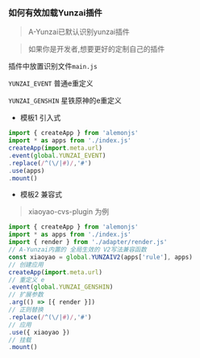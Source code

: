 ### 如何有效加载Yunzai插件

> A-Yunzai已默认识别yunzai插件

> 如果你是开发者,想要更好的定制自己的插件

插件中放置识别文件`main.js`

`YUNZAI_EVENT` 普通e重定义

`YUNZAI_GENSHIN` 星铁原神的e重定义

- 模板1 引入式

```js
import { createApp } from 'alemonjs'
import * as apps from './index.js'
createApp(import.meta.url)
.event(global.YUNZAI_EVENT)
.replace(/^(\/|#)/,'#')
.use(apps)
.mount()
```

- 模板2 兼容式

> xiaoyao-cvs-plugin 为例

```js
import { createApp } from 'alemonjs'
import * as apps from './index.js'
import { render } from './adapter/render.js'
// A-Yunzai内置的 全局生效的 V2写法兼容函数
const xiaoyao = global.YUNZAIV2(apps['rule'], apps)
// 创建应用
createApp(import.meta.url)
// 重定义 e
.event(global.YUNZAI_GENSHIN)
// 扩展参数
.arg(() => [{ render }])
// 正则替换
.replace(/^(\/|#)/,'#')
// 应用
.use({ xiaoyao })
// 挂载
.mount()
```
